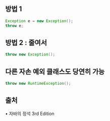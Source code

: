## 방법 1

```java
Exception e = new Exception();
throw e;
```

## 방법 2 : 줄여서

```java
throw new Exception();
```

## 다른 자손 예외 클래스도 당연히 가능

```java
throw new RuntimeException();
```

## 출처

• 자바의 정석 3rd Edition
